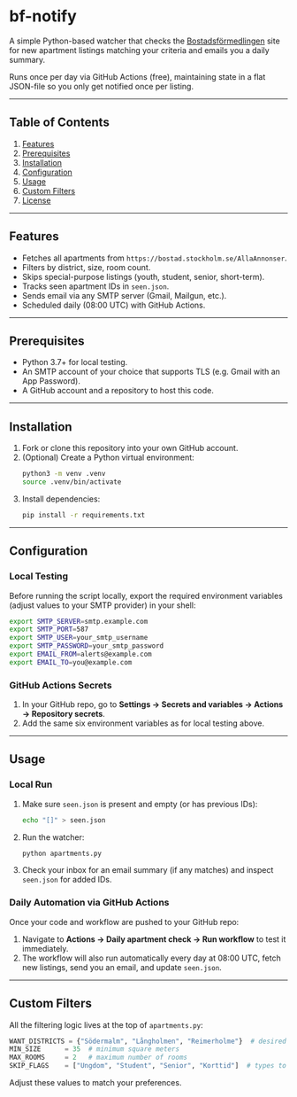 # bf-notify

A simple Python-based watcher that checks the
[Bostadsförmedlingen](https://bostad.stockholm.se) site for new apartment
listings matching your criteria and emails you a daily summary.

Runs once per day via GitHub Actions (free), maintaining state in a flat
JSON-file so you only get notified once per listing.

---

## Table of Contents

1. [Features](#features)
2. [Prerequisites](#prerequisites)
3. [Installation](#installation)
4. [Configuration](#configuration)
5. [Usage](#usage)
6. [Custom Filters](#custom-filters)
7. [License](#license)

---

## Features

- Fetches all apartments from `https://bostad.stockholm.se/AllaAnnonser`.
- Filters by district, size, room count.
- Skips special-purpose listings (youth, student, senior, short-term).
- Tracks seen apartment IDs in `seen.json`.
- Sends email via any SMTP server (Gmail, Mailgun, etc.).
- Scheduled daily (08:00 UTC) with GitHub Actions.

---

## Prerequisites

- Python 3.7+ for local testing.
- An SMTP account of your choice that supports TLS (e.g. Gmail with an App Password).
- A GitHub account and a repository to host this code.

---

## Installation

1. Fork or clone this repository into your own GitHub account.
2. (Optional) Create a Python virtual environment:
   ```bash
   python3 -m venv .venv
   source .venv/bin/activate
   ```
3. Install dependencies:
   ```bash
   pip install -r requirements.txt
   ```

---

## Configuration

### Local Testing

Before running the script locally, export the required environment variables
(adjust values to your SMTP provider) in your shell:

```bash
export SMTP_SERVER=smtp.example.com
export SMTP_PORT=587
export SMTP_USER=your_smtp_username
export SMTP_PASSWORD=your_smtp_password
export EMAIL_FROM=alerts@example.com
export EMAIL_TO=you@example.com
```

### GitHub Actions Secrets

1. In your GitHub repo, go to **Settings → Secrets and variables → Actions → Repository secrets**.
2. Add the same six environment variables as for local testing above.

---

## Usage

### Local Run

1. Make sure `seen.json` is present and empty (or has previous IDs):
   ```bash
   echo "[]" > seen.json
   ```
2. Run the watcher:
   ```bash
   python apartments.py
   ```
3. Check your inbox for an email summary (if any matches) and inspect `seen.json` for added IDs.

### Daily Automation via GitHub Actions

Once your code and workflow are pushed to your GitHub repo:

1. Navigate to **Actions → Daily apartment check → Run workflow** to test it immediately.
2. The workflow will also run automatically every day at 08:00 UTC, fetch new listings, send you an email, and update `seen.json`.

---

## Custom Filters

All the filtering logic lives at the top of `apartments.py`:

```python
WANT_DISTRICTS = {"Södermalm", "Långholmen", "Reimerholme"}  # desired areas
MIN_SIZE      = 35  # minimum square meters
MAX_ROOMS     = 2   # maximum number of rooms
SKIP_FLAGS    = ["Ungdom", "Student", "Senior", "Korttid"]  # types to skip
```

Adjust these values to match your preferences.
